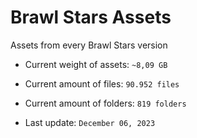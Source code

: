 # Brawl Stars Assets
Assets from every Brawl Stars version

* Current weight of assets: `~8,09 GB`
* Current amount of files: `90.952 files`
* Current amount of folders: `819 folders`

* Last update: `December 06, 2023`
